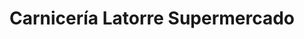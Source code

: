 ---
title: "Carnicería Latorre Supermercado"
url: /escarrilla/carniceria-latorre-supermercado/
shop: carnicero
---